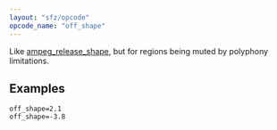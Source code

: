 ```yaml
---
layout: "sfz/opcode"
opcode_name: "off_shape"
---
```


Like [ampeg_release_shape](ampeg_release_shape),
but for regions being muted by polyphony limitations.

## Examples

```
off_shape=2.1
off_shape=-3.8
```

